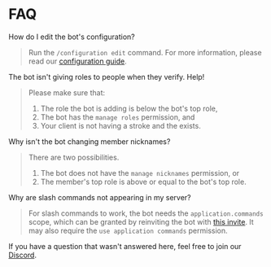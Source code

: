 # FAQ

How do I edit the bot's configuration?
> Run the `/configuration edit` command. For more information, please read our [configuration guide](/config.md).

The bot isn't giving roles to people when they verify. Help!
> Please make sure that:
> 1. The role the bot is adding is below the bot's top role,
> 2. The bot has the `manage roles` permission, and
> 3. Your client is not having a stroke and the exists.

Why isn't the bot changing member nicknames?
> There are two possibilities.
> 1. The bot does not have the `manage nicknames` permission, or
> 2. The member's top role is above or equal to the bot's top role.

Why are slash commands not appearing in my server?
> For slash commands to work, the bot needs the `application.commands` scope, which can be granted by reinviting the bot with [this invite](https://skykings.net/bot/invite).
> It may also require the `use application commands` permission.



If you have a question that wasn't answered here, feel free to join our [Discord](https://skykings.net/discord).
